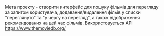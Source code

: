 Мета проєкту - створити интерфейс для пошуку фільмів для перегляду за запитом користувача, додавання/видалення фільів у списки "переглянуто" та "у чергу на перегляд", а також відображення рекомендованих на цей час фільмів. Використовується API  https://www.themoviedb.org/  
